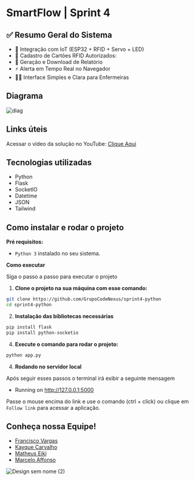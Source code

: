 # SmartFlow | Sprint 4

## ✅ Resumo Geral do Sistema

- 🔗 Integração com IoT (ESP32 + RFID + Servo + LED)
- 🧠 Cadastro de Cartões RFID Autorizados:
- 📄 Geração e Download de Relatório
- ⚡ Alerta em Tempo Real no Navegador
- 🧑‍⚕️ Interface Simples e Clara para Enfermeiras

## Diagrama
![diag](https://github.com/user-attachments/assets/f402abbc-c8b5-4ddd-8ffc-82673ec3c583)

## Links úteis
Acessar o vídeo da solução no YouTube: <a href="https://www.youtube.com/watch?v=K7ydqLaaQLQ">Clique Aqui</a>

## Tecnologias utilizadas
- Python
- Flask
- SocketIO
- Datetime
- JSON
- Tailwind

## Como instalar e rodar o projeto

**Pré requisitos:**
* `Python 3` instalado no seu sistema.

**Como executar**

Siga o passo a passo para executar o projeto

1. **Clone o projeto na sua máquina com esse comando:**
```bash
git clone https://github.com/GrupoCodeNexus/sprint4-python
cd sprint4-python
```

2. **Instalação das bibliotecas necessárias**
```bash
pip install flask
pip install python-socketio
```

4.  **Execute o comando para rodar o projeto:**
```bash
python app.py
```

4. **Rodando no servidor local**

Após seguir esses passos o terminal irá exibir a seguinte mensagem
 * Running on http://127.0.0.1:5000

Passe o mouse encima do link e use o comando (ctrl + click) ou clique em ``Follow link`` para acessar a aplicação.

## Conheça nossa Equipe!
- [Francisco Vargas](https://github.com/Franciscov25)
- [Kayque Carvalho](https://github.com/Kay-Carv)
- [Matheus Eiki](https://github.com/Matheus-Eiki)
- [Marcelo Affonso](https://github.com/tenebres-cpu)

![Design sem nome (2)](https://github.com/user-attachments/assets/b9c18376-a90e-4d79-8b71-036ff3f51e45)
